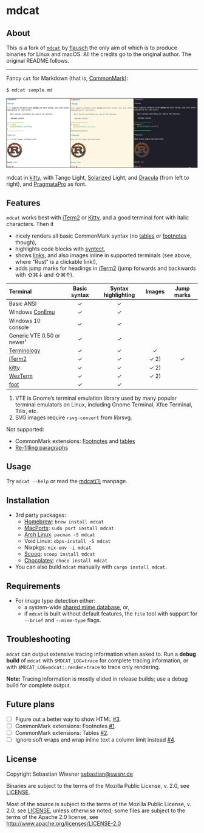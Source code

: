 # mdcat

## About

This is a fork of [`mdcat`](https://codeberg.org/flausch/mdcat/) by [flausch](https://codeberg.org/flausch/) the only aim of which is to produce binaries for Linux and macOS. All the credits go to the original author. The original README follows.

<hr>

Fancy `cat` for Markdown (that is, [CommonMark][]):

```
$ mdcat sample.md
```

![mdcat showcase with different colour themes][sxs]

mdcat in [kitty], with Tango Light, [Solarized] Light, and [Dracula] (from left to
right), and [PragmataPro] as font.

[CommonMark]: http://commonmark.org
[Solarized]: http://ethanschoonover.com/solarized
[dracula]: https://draculatheme.com/iterm/
[kitty]: https://sw.kovidgoyal.net/kitty/index.html
[PragmataPro]: https://www.fsd.it/shop/fonts/pragmatapro/
[sxs]: ./screenshots/side-by-side.png

## Features

`mdcat` works best with [iTerm2] or [Kitty], and a good terminal font with italic characters.
Then it

* nicely renders all basic CommonMark syntax (no [tables][#2] or [footnotes][#1] though),
* highlights code blocks with [syntect],
* shows [links][osc8], and also images inline in supported terminals (see above, where "Rust" is a clickable link!),
* adds jump marks for headings in [iTerm2] (jump forwards and backwards with <key>⇧⌘↓</key> and <key>⇧⌘↑</key>).

| Terminal                   |  Basic syntax | Syntax highlighting | Images | Jump marks |
| :------------------------- | :-----------: | :-----------------: | :----: | :--------: |
| Basic ANSI                 | ✓             | ✓                   |        |            |
| Windows [ConEmu][]         | ✓             | ✓                   |        |            |
| Windows 10 console         | ✓             | ✓                   |        |            |
| Generic VTE 0.50 or newer¹ | ✓             | ✓                   |        |            |
| [Terminology][]            | ✓             | ✓                   | ✓      |            |
| [iTerm2][]                 | ✓             | ✓                   | ✓ 2)   | ✓          |
| [kitty][]                  | ✓             | ✓                   | ✓ 2)   |            |
| [WezTerm][]                | ✓             | ✓                   | ✓ 2)   |            |
| [foot][]                   | ✓             | ✓                   |        |            |

1) VTE is Gnome’s terminal emulation library used by many popular terminal emulators on Linux, including Gnome Terminal, Xfce Terminal, Tilix, etc.
2) SVG images require `rsvg-convert` from librsvg.

Not supported:

* CommonMark extensions: [Footnotes][#1] and [tables][#2]
* [Re-filling paragraphs][#4]

[syntect]: https://github.com/trishume/syntect
[osc8]: https://gist.github.com/egmontkob/eb114294efbcd5adb1944c9f3cb5feda
[Terminology]: http://terminolo.gy
[ConEmu]: https://conemu.github.io
[iterm2]: https://www.iterm2.com
[WezTerm]: https://wezfurlong.org/wezterm/
[foot]: https://codeberg.org/dnkl/foot/

## Usage

Try `mdcat --help` or read the [mdcat(1)](./mdcat.1.adoc) manpage.

## Installation

* 3rd party packages:
    * [Homebrew]: `brew install mdcat`
    * [MacPorts]: `sudo port install mdcat`
    * [Arch Linux]: `pacman -S mdcat`
    * Void Linux: `xbps-install -S mdcat`
    * Nixpkgs: `nix-env -i mdcat`
    * [Scoop]: `scoop install mdcat`
    * [Chocolatey]: `choco install mdcat`
* You can also build `mdcat` manually with `cargo install mdcat`.

## Requirements

- For image type detection either:
    - a system-wide [shared mime database](https://www.freedesktop.org/wiki/Specifications/shared-mime-info-spec/), or,
    - if `mdcat` is built without default features, the `file` tool with support for `--brief` and `--mime-type` flags.

[Homebrew]: https://brew.sh
[MacPorts]: https://www.macports.org
[Arch Linux]: https://www.archlinux.org/packages/community/x86_64/mdcat/
[scoop]: https://github.com/lukesampson/scoop
[chocolatey]: https://github.com/chocolatey

## Troubleshooting

`mdcat` can output extensive tracing information when asked to.
Run a **debug build** of `mdcat` with `$MDCAT_LOG=trace` for complete tracing information, or with `$MDCAT_LOG=mdcat::render=trace` to trace only rendering.

**Note:** Tracing information is mostly elided in release builds; use a debug build for complete output.

## Future plans

- [ ] Figure out a better way to show HTML [#3].
- [ ] CommonMark extensions: Footnotes [#1].
- [ ] CommonMark extensions: Tables [#2].
- [ ] Ignore soft wraps and wrap inline text a column limit instead [#4].

[#1]: https://codeberg.org/flausch/mdcat/issues/1
[#2]: https://codeberg.org/flausch/mdcat/issues/2
[#3]: https://codeberg.org/flausch/mdcat/issues/3
[#4]: https://codeberg.org/flausch/mdcat/issues/4

## License

Copyright Sebastian Wiesner <sebastian@swsnr.de>

Binaries are subject to the terms of the Mozilla Public
License, v. 2.0, see [LICENSE](LICENSE).

Most of the source is subject to the terms of the Mozilla Public
License, v. 2.0, see [LICENSE](LICENSE), unless otherwise noted;
some files are subject to the terms of the Apache 2.0 license,
see <http://www.apache.org/licenses/LICENSE-2.0>
